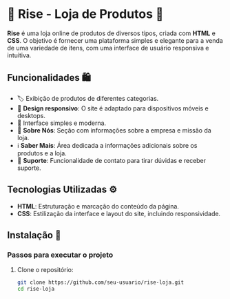 # 🌟 Rise - Loja de Produtos 🌟

**Rise** é uma loja online de produtos de diversos tipos, criada com **HTML** e **CSS**. O objetivo é fornecer uma plataforma simples e elegante para a venda de uma variedade de itens, com uma interface de usuário responsiva e intuitiva.

## Funcionalidades 🛍️

- 🏷️ Exibição de produtos de diferentes categorias.
- 📱 **Design responsivo**: O site é adaptado para dispositivos móveis e desktops.
- 🎨 Interface simples e moderna.
- 📖 **Sobre Nós**: Seção com informações sobre a empresa e missão da loja.
- ℹ️ **Saber Mais**: Área dedicada a informações adicionais sobre os produtos e a loja.
- 💬 **Suporte**: Funcionalidade de contato para tirar dúvidas e receber suporte.

## Tecnologias Utilizadas ⚙️

- **HTML**: Estruturação e marcação do conteúdo da página.
- **CSS**: Estilização da interface e layout do site, incluindo responsividade.

## Instalação 🚀

### Passos para executar o projeto

1. Clone o repositório:

   ```bash
   git clone https://github.com/seu-usuario/rise-loja.git
   cd rise-loja
